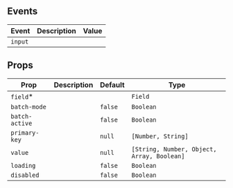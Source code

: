 ## Events

| Event   | Description | Value |
| ------- | ----------- | ----- |
| `input` |             |       |

## Props

| Prop           | Description | Default | Type                                       |
| -------------- | ----------- | ------- | ------------------------------------------ |
| `field`\*      |             |         | `Field`                                    |
| `batch-mode`   |             | `false` | `Boolean`                                  |
| `batch-active` |             | `false` | `Boolean`                                  |
| `primary-key`  |             | `null`  | `[Number, String]`                         |
| `value`        |             | `null`  | `[String, Number, Object, Array, Boolean]` |
| `loading`      |             | `false` | `Boolean`                                  |
| `disabled`     |             | `false` | `Boolean`                                  |
